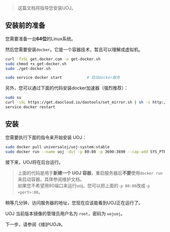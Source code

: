 > 这篇文档将指导您安装UOJ。  

## 安装前的准备

您需要准备一台**64位**的Linux系统。

然后您需要安装`docker`。它是一个容器技术，暂且可以理解成虚拟机。
```bash
curl -fsSL get.docker.com -o get-docker.sh
sudo chmod +x get-docker.sh
sudo ./get-docker.sh

sudo service docker start 			# 启动docker服务
```

另外，您可以通过下面的代码安装docker加速器（强烈推荐）：
```bash
sudo su
curl -sSL https://get.daocloud.io/daotools/set_mirror.sh | sh -s http://3a834d99.m.daocloud.io
service docker restart
```

## 安装

您需要执行下面的指令来开始安装 UOJ：

```bash
sudo docker pull universaloj/uoj-system:stable
sudo docker run --name uoj -dit -p 80:80 -p 3690:3690 --cap-add SYS_PTRACE universaloj/uoj-system:stable
```

接下来，UOJ将在后台运行。

> 上面的代码是用于**新建一个 UOJ 容器**，重启服务器后**不要**使用`docker run`来启动容器。具体参阅维护文档。  
> 如果您不希望用80端口来运行uoj，您可以把上面的`-p 80:80`改成`-p <port>:80`。  


稍等几分钟，访问服务器的地址，您现在应该能看到UOJ正在运行了。

UOJ 当前版本镜像的管理员用户名为 `root`，密码为 `uojuoj`。

下一步，请参阅《维护UOJ》。

